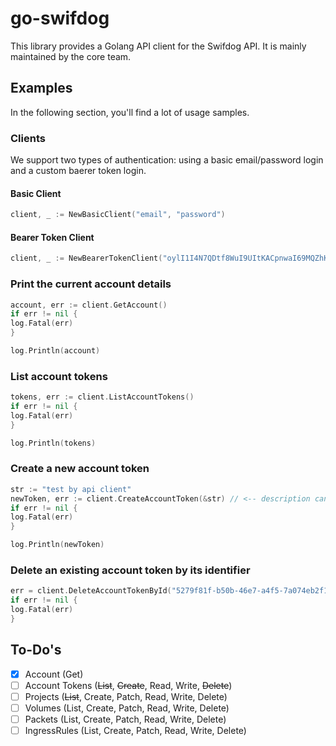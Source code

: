 # go-swifdog

This library provides a Golang API client for the Swifdog API. It is mainly maintained by the core team.

## Examples

In the following section, you'll find a lot of usage samples.

### Clients

We support two types of authentication: using a basic email/password login and a custom baerer token login.

#### Basic Client

```go
client, _ := NewBasicClient("email", "password")
```

#### Bearer Token Client

```go
client, _ := NewBearerTokenClient("oylI1I4N7QDtf8WuI9UItKACpnwaI69MQZhKELeRzJfzovMmZVdvFKzrOCCr9S7j")
```

### Print the current account details

```go
account, err := client.GetAccount()
if err != nil {
log.Fatal(err)
}

log.Println(account)
```

### List account tokens

```go
tokens, err := client.ListAccountTokens()
if err != nil {
log.Fatal(err)
}

log.Println(tokens)
```

### Create a new account token

```go
str := "test by api client"
newToken, err := client.CreateAccountToken(&str) // <-- description can be null!
if err != nil {
log.Fatal(err)
}

log.Println(newToken)
```

### Delete an existing account token by its identifier

```go
err = client.DeleteAccountTokenById("5279f81f-b50b-46e7-a4f5-7a074eb2f1e1")
if err != nil {
log.Fatal(err)
}
```

## To-Do's

- [x] Account (Get)
- [ ] Account Tokens (~~List~~, ~~Create~~, Read, Write, ~~Delete~~)
- [ ] Projects (~~List~~, Create, Patch, Read, Write, Delete)
- [ ] Volumes (List, Create, Patch, Read, Write, Delete)
- [ ] Packets (List, Create, Patch, Read, Write, Delete)
- [ ] IngressRules (List, Create, Patch, Read, Write, Delete)